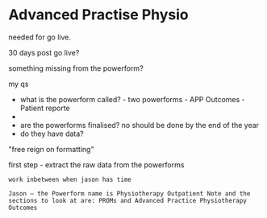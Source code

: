 # Advanced Practise Physio

needed for go live.

30 days post go live?

something missing from the powerform?



my qs
- what is the powerform called?
        - two powerforms
            - APP Outcomes
            - Patient reporte
- 
- are the powerforms finalised?
    no should be done by the end of the year
- do they have data?

"free reign on formatting"


first step
    - extract the raw data from the powerforms

    work inbetween when jason has time

    Jason – the Powerform name is Physiotherapy Outpatient Note and the sections to look at are: PROMs and Advanced Practice Physiotherapy Outcomes